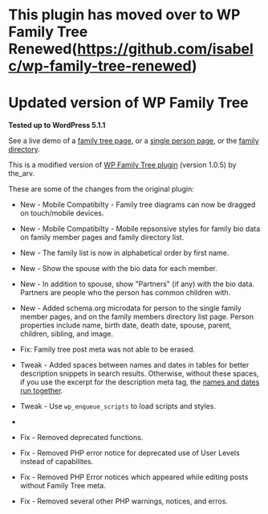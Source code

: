 This plugin has moved over to WP Family Tree Renewed(https://github.com/isabelc/wp-family-tree-renewed)
=======================================================================================================

Updated version of WP Family Tree
==================================

**Tested up to WordPress 5.1.1**

See a live demo of a [family tree page](https://chemacastillo.com/mcclaskey-family/), or a [single person page](https://chemacastillo.com/norman-james-mcclaskey/), or the [family directory](https://chemacastillo.com/family-directory/).

This is a modified version of [WP Family Tree plugin](https://wordpress.org/plugins/wp-family-tree/) (version 1.0.5) by the_arv.

These are some of the changes from the original plugin:

* New - Mobile Compatibilty - Family tree diagrams can now be dragged on touch/mobile devices.

* New - Mobile Compatibilty - Mobile repsonsive styles for family bio data on family member pages and family directory list.

* New - The family list is now in alphabetical order by first name.

* New - Show the spouse with the bio data for each member.

* New - In addition to spouse, show "Partners" (if any) with the bio data. Partners are people who the person has common children with.

* New - Added schema.org microdata for person to the single family member pages, and on the family members directory list page. Person properties include name, birth date, death date, spouse, parent, children, sibling, and image.

* Fix: Family tree post meta was not able to be erased.

* Tweak - Added spaces between names and dates in tables for better description snippets in search results. Otherwise, without these spaces, if you use the excerpt for the description meta tag, the [names and dates run together](https://isabelcastillo.com/add-spaces-wp-family-tree).

* Tweak - Use `wp_enqueue_scripts` to load scripts and styles.
* 
* Fix - Removed deprecated functions.

* Fix - Removed PHP error notice for deprecated use of User Levels instead of capabilites.

* Fix - Removed PHP Error notices which appeared while editing posts without Family Tree meta.

* Fix - Removed several other PHP warnings, notices, and erros.
